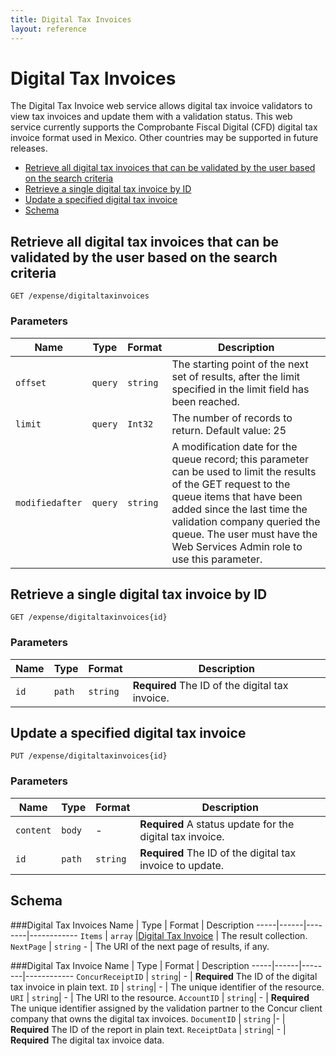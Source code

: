 ```yaml
---
title: Digital Tax Invoices
layout: reference
---
```


# Digital Tax Invoices

The Digital Tax Invoice web service allows digital tax invoice validators to view tax invoices and update them with a validation status. This web service currently supports the Comprobante Fiscal Digital (CFD) digital tax invoice format used in Mexico. Other countries may be supported in future releases.

* [Retrieve all digital tax invoices that can be validated by the user based on the search criteria](#get)
* [Retrieve a single digital tax invoice by ID](#getID)
* [Update a specified digital tax invoice](#put)
* [Schema](#schema)

## <a name="get"></a>Retrieve all digital tax invoices that can be validated by the user based on the search criteria
    GET /expense/digitaltaxinvoices

        
### Parameters
Name | Type | Format | Description
-----|------|--------|------------			
`offset`	|	`query`	|	`string`	|	The starting point of the next set of results, after the limit specified in the limit field has been reached.`limit`	|	`query`	|	`Int32`	|	The number of records to return. Default value: 25`modifiedafter`	|	`query`	|	`string`	|	A modification date for the queue record; this parameter can be used to limit the results of the GET request to the queue items that have been added since the last time the validation company queried the queue. The user must have the Web Services Admin role to use this parameter.


## <a name="getID"></a>Retrieve a single digital tax invoice by ID
    GET /expense/digitaltaxinvoices{id}


### Parameters
Name | Type | Format | Description
-----|------|--------|------------
`id`	|	`path`	|	`string`	|	**Required** The ID of the digital tax invoice.


## <a name="put"></a>Update a specified digital tax invoice
    PUT /expense/digitaltaxinvoices{id}


### Parameters
Name | Type | Format | Description
-----|------|--------|------------
`content`	|	`body`	|	-	|	**Required** A status update for the digital tax invoice.`id`	|	`path`	|	`string`	|	**Required** The ID of the digital tax invoice to update.


## <a name="schema"></a>Schema


###<a name="digitaltaxinvoices"></a>Digital Tax Invoices
Name | Type | Format | Description
-----|------|--------|------------
`Items`	|	`array`	|[Digital Tax Invoice](#digitaltaxinvoice)	|	The result collection.`NextPage`	|	`string`	-	|	The URI of the next page of results, if any.
###<a name="digitaltaxinvoice"></a>Digital Tax Invoice
Name | Type | Format | Description
-----|------|--------|------------
`ConcurReceiptID`	|	`string`|	-	|	**Required** The ID of the digital tax invoice in plain text.`ID`	|	`string`|	-	|	The unique identifier of the resource.`URI`	|	`string`|	-	|	The URI to the resource.`AccountID`	|	`string`|	-	|	**Required** The unique identifier assigned by the validation partner to the Concur client company that owns the digital tax invoices.`DocumentID`	|	`string`	|-	|	**Required** The ID of the report in plain text.`ReceiptData`	|	`string`|	-	|	**Required** The digital tax invoice data.


